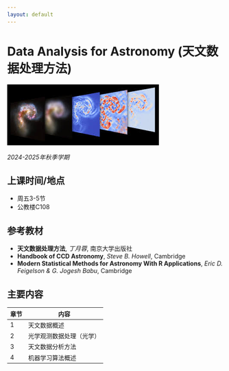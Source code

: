 ```yaml
---
layout: default
---
```


# Data Analysis for Astronomy (天文数据处理方法)

![](/image/astrodata.jpg)

*2024-2025年秋季学期*

## 上课时间/地点

* 周五3-5节
* 公教楼C108

## 参考教材

* **天文数据处理方法**, *丁月蓉*, 南京大学出版社
* **Handbook of CCD Astronomy**, *Steve B. Howell*, Cambridge
* **Modern Statistical Methods for Astronomy With R Applications**, *Eric D. Feigelson & G. Jogesh Babu*, Cambridge

## 主要内容

章节 | 内容 
----|----
1   | 天文数据概述
2   | 光学观测数据处理（光学）
3   | 天文数据分析方法
4   | 机器学习算法概述